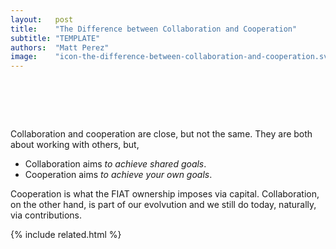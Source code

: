 ```yaml
---
layout:   post
title:    "The Difference between Collaboration and Cooperation"
subtitle: "TEMPLATE"
authors:  "Matt Perez"
image:    "icon-the-difference-between-collaboration-and-cooperation.svg"
---
```


<div style="display:none;">
 <p>
 <p>Collaboration and cooperation are close, but not the same.</p></p>
</div>

<h1>&nbsp;</h1>
 <p>Collaboration and cooperation are close, but not the same. They are both about working with others, but,</p>
  <ul>
   <li>Collaboration aims <em>to achieve shared goals</em>.</li>
   <li>Cooperation aims <em>to achieve your own goals</em>.</li>
  </ul>
 <p>Cooperation is what the <span class='_paragigm'>FIAT</span> ownership imposes via capital. Collaboration, on the other hand, is part of our evolvution and we still do today, naturally, via contributions.</p>

{% include related.html %}
